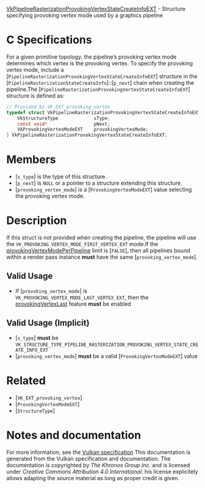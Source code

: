 [VkPipelineRasterizationProvokingVertexStateCreateInfoEXT](https://www.khronos.org/registry/vulkan/specs/1.3-extensions/man/html/VkPipelineRasterizationProvokingVertexStateCreateInfoEXT.html) - Structure specifying provoking vertex mode used by a graphics pipeline

# C Specifications
For a given primitive topology, the pipeline’s provoking vertex mode
determines which vertex is the provoking vertex.
To specify the provoking vertex mode, include a
[`PipelineRasterizationProvokingVertexStateCreateInfoEXT`] structure in
the [`PipelineRasterizationStateCreateInfo`]::[`p_next`] chain when
creating the pipeline.The [`PipelineRasterizationProvokingVertexStateCreateInfoEXT`] structure
is defined as:
```c
// Provided by VK_EXT_provoking_vertex
typedef struct VkPipelineRasterizationProvokingVertexStateCreateInfoEXT {
    VkStructureType             sType;
    const void*                 pNext;
    VkProvokingVertexModeEXT    provokingVertexMode;
} VkPipelineRasterizationProvokingVertexStateCreateInfoEXT;
```

# Members
- [`s_type`] is the type of this structure.
- [`p_next`] is `NULL` or a pointer to a structure extending this structure.
- [`provoking_vertex_mode`] is a [`ProvokingVertexModeEXT`] value selecting the provoking vertex mode.

# Description
If this struct is not provided when creating the pipeline, the pipeline will
use the `VK_PROVOKING_VERTEX_MODE_FIRST_VERTEX_EXT` mode.If the
[provokingVertexModePerPipeline](https://www.khronos.org/registry/vulkan/specs/1.3-extensions/html/vkspec.html#limits-provokingVertexModePerPipeline)
limit is [`FALSE`], then all pipelines bound within a render pass
instance  **must**  have the same [`provoking_vertex_mode`].
## Valid Usage
-    If [`provoking_vertex_mode`] is `VK_PROVOKING_VERTEX_MODE_LAST_VERTEX_EXT`, then the [provokingVertexLast](https://www.khronos.org/registry/vulkan/specs/1.3-extensions/html/vkspec.html#features-provokingVertexLast) feature  **must**  be enabled

## Valid Usage (Implicit)
-  [`s_type`] **must**  be `VK_STRUCTURE_TYPE_PIPELINE_RASTERIZATION_PROVOKING_VERTEX_STATE_CREATE_INFO_EXT`
-  [`provoking_vertex_mode`] **must**  be a valid [`ProvokingVertexModeEXT`] value

# Related
- [`VK_EXT_provoking_vertex`]
- [`ProvokingVertexModeEXT`]
- [`StructureType`]

# Notes and documentation
For more information, see the [Vulkan specification](https://www.khronos.org/registry/vulkan/specs/1.3-extensions/html/vkspec.html)
This documentation is generated from the Vulkan specification and documentation.
The documentation is copyrighted by *The Khronos Group Inc.* and is licensed under *Creative Commons Attribution 4.0 International*.
his license explicitely allows adapting the source material as long as proper credit is given.
        